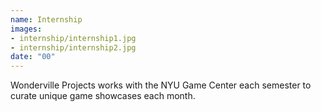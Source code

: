 ```yaml
---
name: Internship
images:
- internship/internship1.jpg
- internship/internship2.jpg
date: "00"
---
```


Wonderville Projects works with the NYU Game Center each semester to curate unique game showcases each month.